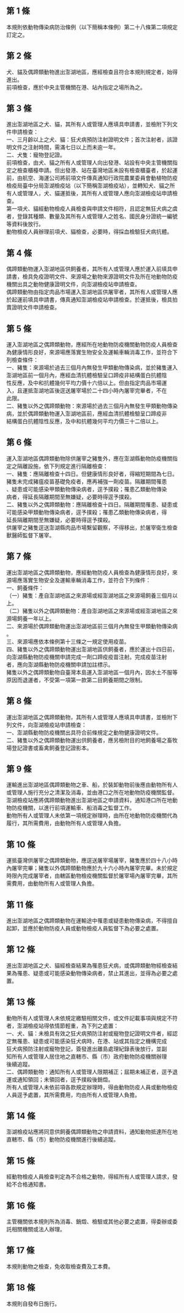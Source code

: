 第 1 條
-------
本規則依動物傳染病防治條例（以下簡稱本條例）第二十八條第二項規定  
訂定之。

第 2 條
-------
犬、貓及偶蹄類動物進出澎湖地區，應經檢查且符合本規則規定者，始得  
進出。  
前項檢查，應於中央主管機關在港、站內指定之場所為之。

第 3 條
-------
進出澎湖地區之犬、貓，其所有人或管理人應填具申請書，並檢附下列文  
件申請檢查：  
一、三月齡以上之犬、貓：狂犬病預防注射證明文件；首次注射者，該證  
    明文件之注射時間，需滿七日以上而未逾一年。  
二、犬隻：寵物登記證。  
前項檢查，由犬、貓之所有人或管理人向出發港、站設有中央主管機關指  
定之檢查櫃檯申請。但出發港、站在臺灣地區未設有檢查櫃臺者，於起運  
前，由航空、海運公司將前項文件傳真通知行政院農業委員會動植物防疫  
檢疫局臺中分局澎湖檢疫站（以下簡稱澎湖檢疫站），並轉知犬、貓之所  
有人或管理人，犬、貓運抵後，其所有人或管理人應向澎湖檢疫站申請檢  
查。  
第一項犬、貓經動物檢疫人員檢查與申請文件相符，且認定無狂犬病之虞  
者，登錄其種類、數量及其所有人或管理人之姓名、國民身分證統一編號  
等資料後放行。  
動物檢疫人員辦理前項犬、貓檢查，必要時，得採血檢驗狂犬病抗體。

第 4 條
-------
偶蹄類動物運入澎湖地區供飼養者，其所有人或管理人應於運入前填具申  
請書，檢具免疫證明文件、來源場之動物來源證明文件及所在地動物防疫  
機關出具之動物健康證明文件，向澎湖檢疫站申請檢查。  
偶蹄類動物由指定肉品市場運入澎湖地區供屠宰者，其所有人或管理人應  
於起運前填具申請書，傳真通知澎湖檢疫站申請檢查。於運抵後，檢具拍  
賣證明文件申請檢查。

第 5 條
-------
運入澎湖地區之偶蹄類動物，應經所在地動物防疫機關動物防疫人員檢查  
為健康情形良好，來源場應落實生物安全及運輸車輛消毒工作，並符合下  
列檢查條件：  
一、豬隻：來源場於過去三個月內無發生甲類動物傳染病，並於豬隻運入  
    澎湖地區前一個月內，應經血清抗體檢驗呈口蹄疫非結構蛋白抗體陰  
    性反應，及中和抗體幾何平均力價十六倍以上。但由指定肉品市場運  
    入，且運抵澎湖地區後逕送屠宰場於二十四小時內屠宰完畢者，不在  
    此限。  
二、豬隻以外之偶蹄類動物：來源場於過去三個月內無發生甲類動物傳染  
    病，並於偶蹄類動物運入澎湖地區前，應經血清抗體檢驗呈口蹄疫非  
    結構蛋白抗體陰性反應，及中和抗體幾何平均力價三十二倍以上。

第 6 條
-------
運入澎湖地區偶蹄類動物除供屠宰之豬隻外，應在澎湖縣動物防疫機關指  
定之隔離設施，依下列規定進行隔離檢查：  
一、豬隻：應隔離檢查十四日。但健康情形良好者，得縮短期間為七日。  
    豬隻未完成豬瘟疫苗基礎免疫者，應再補強一劑疫苗。隔離期間罹患  
    、疑患或可能感染甲類動物傳染病者，逕予撲殺；罹患乙類動物傳染  
    病者，得延長隔離期間至無嫌疑，必要時得逕予撲殺。  
二、豬隻以外之偶蹄類動物：應隔離檢查十四日。隔離期間罹患、疑患或  
    可能感染甲類動物傳染病者，逕予撲殺；罹患乙類動物傳染病者，得  
    延長隔離期間至無嫌疑，必要時得逕予撲殺。  
供屠宰之豬隻逕送澎湖縣肉品市場繫留觀察，不得移出，於屠宰衛生檢查  
獸醫師監督下屠宰。

第 7 條
-------
運出澎湖地區之偶蹄類動物，應經動物防疫人員檢查為健康情形良好，來  
源場應落實生物安全及運輸車輛消毒工作，並符合下列條件：  
一、飼養條件：  
（一）豬隻：產自澎湖地區之來源場或經澎湖地區之來源場飼養三個月以  
      上。  
（二）豬隻以外之偶蹄類動物：產自澎湖地區之來源場或經澎湖地區之來  
      源場飼養一年以上。  
二、來源場於偶蹄類動物運出澎湖地區前三個月內無發生甲類動物傳染病  
    。  
三、來源場應依本條例第十三條之一規定使用疫苗。  
四、豬隻以外之偶蹄類動物運出澎湖地區供飼養者，應於運出十四日前，  
    向澎湖縣動物防疫機關申請完成一劑口蹄疫疫苗注射。完成疫苗注射  
    者，應向澎湖縣動物防疫機關申請加註標示。  
豬隻以外之偶蹄類動物自臺灣本島運入澎湖地區一個月內，因水土不服等  
原因而退運者，不受第一項第一款第二目飼養期間之限制。

第 8 條
-------
運出澎湖地區之偶蹄類動物，其所有人或管理人應填具申請書，並檢附下  
列文件，向澎湖檢疫站申請檢查：  
一、澎湖縣動物防疫機關出具符合前條規定之動物健康證明文件。  
二、豬隻以外之偶蹄類動物運出供飼養者，應另檢附目的地飼養場之畜牧  
    場登記證書或畜禽飼養登記證影本。

第 9 條
-------
運輸進出澎湖地區偶蹄類動物之車、船，於裝卸動物前後應由動物所有人  
或管理人施行充分之清潔及消毒，並由港口之所在地動物防疫機關監督。  
澎湖檢疫站應將偶蹄類動物進出澎湖地區之申請資料，通知港口所在地動  
物防疫機關，以進行前項運輸車、船消毒之監督工作。  
動物所有人或管理人未依第一項規定辦理時，由所在地動物防疫機關代為  
履行，其所需費用，由動物所有人或管理人負擔。

第 10 條
--------
運抵臺灣供屠宰之偶蹄類動物，應逕送屠宰場屠宰，豬隻應於四十八小時  
內屠宰完畢；豬隻以外偶蹄類動物應於九十六小時內屠宰完畢。未於規定  
時限內完成屠宰者，由轄區動物檢疫機關監督於屠宰場內屠宰完畢，其所  
需費用，由動物所有人或管理人負擔。

第 11 條
--------
進出澎湖地區之偶蹄類動物在運輸途中罹患或疑患動物傳染病，不得擅自  
起卸，並應於動物防疫人員或動物檢疫人員監督下為必要之處置。

第 12 條
--------
進出澎湖地區之犬、貓經檢查結果為罹患狂犬病，或偶蹄類動物經檢查結  
果為罹患、疑患或可能感染動物傳染病者，禁止其進出，並得為必要之處  
置。

第 13 條
--------
動物所有人或管理人未依規定繳驗相關文件，或文件記載事項與規定不符  
者，澎湖檢疫站得依情節輕重，為下列之處置：  
一、犬、貓：未檢具有效之狂犬病預防注射或寵物登記證明文件者，經認  
    定無罹患、疑患或可能感染狂犬病時，在港、站或其指定之機構完成  
    狂犬病預防注射或寵物登記，簽發進出離島處理紀錄表後放行，並副  
    知所有人或管理人居住地之直轄市、縣（市）政府動物防疫機關辦理  
    後續追蹤。  
二、偶蹄類動物：通知所有人或管理人限期補正；屆期未補正者，逕予退  
    運或通知領回；未領回者，逕予撲殺後銷燬。  
所有人或管理人未依前項各款規定辦理時，得由動物防疫人員或動物檢疫  
人員逕予處置，其所需費用，均由所有人或管理人負擔。

第 14 條
--------
澎湖檢疫站應將同意供飼養偶蹄類動物之申請資料，通知動物抵達所在地  
直轄市、縣（市）動物防疫機關進行後續追蹤。

第 15 條
--------
經動物檢疫人員檢查判定為不合格之動物，得經所有人或管理人請求，發  
給不合格通知書。

第 16 條
--------
主管機關依本規則所為消毒、銷燬、檢驗或其他必要之處置，得委辦或委  
託相關機關或法人辦理。

第 17 條
--------
本規則動物之檢查，免收取檢查費及工本費。

第 18 條
--------
本規則自發布日施行。

